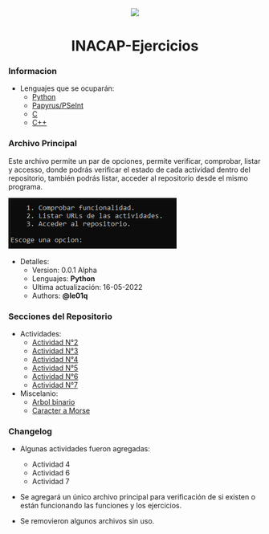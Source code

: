 <div align="center">
  <img src="https://upload.wikimedia.org/wikipedia/commons/thumb/d/dd/Logotipo_Inacap.svg/1200px-Logotipo_Inacap.svg.png" width="450"></img>
  <h1>INACAP-Ejercicios</h1>
</div>

### Informacion
   - Lenguajes que se ocuparán:
      - [Python](https://www.python.org)
      - [Papyrus/PSeInt](http://pseint.sourceforge.net)
      - [C](https://www.cprogramming.com)
      - [C++](https://www.cplusplus.com)

### Archivo Principal
Este archivo permite un par de opciones, permite verificar, comprobar, listar y accesso, donde podrás verificar el estado
de cada actividad dentro del repositorio, también podrás listar, acceder al repositorio desde el mismo programa.

<img src="https://github.com/leoarayav/INACAP-Programacion/blob/main/assets/inacap-programacion.PNG?raw=true"></img>

- Detalles:
  - Version: 0.0.1 Alpha
  - Lenguajes: **Python**
  - Ultima actualización: 16-05-2022
  - Authors: **@le01q**

### Secciones del Repositorio
  - Actividades:
      - [Actividad N°2](https://github.com/leoarayav/INACAP-Ejercicios/tree/main/code/actividad-2)
      - [Actividad N°3](https://github.com/leoarayav/INACAP-Ejercicios/tree/main/code/actividad-3)
      - [Actividad N°4](https://github.com/leoarayav/INACAP-Ejercicios/tree/main/code/actividad-4)
      - [Actividad N°5](https://github.com/leoarayav/INACAP-Ejercicios/tree/main/code/actividad-5)
      - [Actividad N°6](https://github.com/leoarayav/INACAP-Ejercicios/tree/main/code/actividad-6)
      - [Actividad N°7](https://github.com/leoarayav/INACAP-Ejercicios/tree/main/code/actividad-7)
  - Miscelanio:
      - [Arbol binario](https://github.com/leoarayav/INACAP-Ejercicios/tree/main/code/misc/experimentacion)
      - [Caracter a Morse](https://github.com/leoarayav/INACAP-Ejercicios/tree/main/code/misc/conversion)
      
### Changelog
* Algunas actividades fueron agregadas:
    - Actividad 4
    - Actividad 6
    - Actividad 7

* Se agregará un único archivo principal para verificación de si existen o están funcionando las funciones y los ejercicios.
* Se removieron algunos archivos sin uso.
